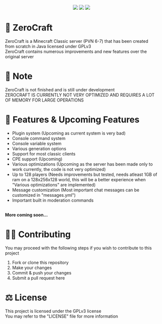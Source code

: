 <!--
<p align="center">
    <img src="Logo\Logo.png" width="256" height="256">
</p>
-->
<p align="center">
    <img src="https://img.shields.io/badge/Java-8+-blue">
    <img src="https://img.shields.io/badge/Minecraft-Classic-brightgreen">
    <img src="https://img.shields.io/badge/License-GPLv3-brightgreen">
</p>

# 💬 ZeroCraft
ZeroCraft is a Minecraft Classic server (PVN 6-7) that has been created from scratch in Java licensed under GPLv3<br>
ZeroCraft contains numerous improvements and new features over the original server

# 📃 Note
ZeroCraft is not finished and is still under development<br>
ZEROCRAFT IS CURRENTLY NOT VERY OPTIMIZED AND REQUIRES A LOT OF MEMORY FOR LARGE OPERATIONS

# 📌 Features & Upcoming Features
- Plugin system (Upcoming as current system is very bad)
- Console command system
- Console variable system
- Various generation options
- Support for most classic clients
- CPE support (Upcoming)
- Various optimizations (Upcoming as the server has been made only to work currently, the code is not very optimized)
- Up to 128 players (Needs improvements but tested, needs atleast 1GB of ram on a 128x256x128 world, this will be a better experience when "Various optimizations" are implemented)
- Message customization (Most important chat messages can be customized in "messages.yml")
- Important built in moderation commands
<br>
<b>More coming soon...</b>

# 👨‍💻 Contributing
You may proceed with the following steps if you wish to contribute to this project

1. Fork or clone this repository
2. Make your changes
3. Commit & push your changes
4. Submit a pull request here

# ⚖ License
This project is licensed under the GPLv3 license
<br>
You may refer to the "LICENSE" file for more information
